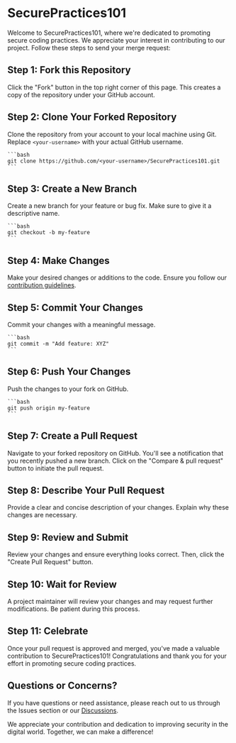 # SecurePractices101

Welcome to SecurePractices101, where we're dedicated to promoting secure coding practices. We appreciate your interest in contributing to our project. Follow these steps to send your merge request:

## Step 1: Fork this Repository

  Click the "Fork" button in the top right corner of this page. This creates a copy of the repository under your GitHub account.

## Step 2: Clone Your Forked Repository

  Clone the repository from your account to your local machine using Git. Replace `<your-username>` with your actual GitHub username.

    ```bash
    git clone https://github.com/<your-username>/SecurePractices101.git
    ```

## Step 3: Create a New Branch

  Create a new branch for your feature or bug fix. Make sure to give it a descriptive name.

    ```bash
    git checkout -b my-feature
    ```

## Step 4: Make Changes

  Make your desired changes or additions to the code. Ensure you follow our [contribution guidelines](CONTRIBUTING.md).

## Step 5: Commit Your Changes

  Commit your changes with a meaningful message.

    ```bash
    git commit -m "Add feature: XYZ"
    ```

## Step 6: Push Your Changes

  Push the changes to your fork on GitHub.

    ```bash
    git push origin my-feature
    ```

## Step 7: Create a Pull Request

  Navigate to your forked repository on GitHub. You'll see a notification that you recently pushed a new branch. Click on the "Compare & pull request" button to initiate the pull request.

## Step 8: Describe Your Pull Request

  Provide a clear and concise description of your changes. Explain why these changes are necessary.

## Step 9: Review and Submit

  Review your changes and ensure everything looks correct. Then, click the "Create Pull Request" button.

## Step 10: Wait for Review

  A project maintainer will review your changes and may request further modifications. Be patient during this process.

## Step 11: Celebrate

  Once your pull request is approved and merged, you've made a valuable contribution to SecurePractices101! Congratulations and thank you for your effort in promoting secure coding practices.

## Questions or Concerns?

  If you have questions or need assistance, please reach out to us through the Issues section or our [Discussions](https://github.com/your-username/SecurePractices101/discussions).

We appreciate your contribution and dedication to improving security in the digital world. Together, we can make a difference!
